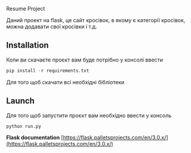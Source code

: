 Resume Project

Даний проект на flask, це сайт кросівок, в якому є категорії кросівок, можна додавати свої кросівки і т.д.

## Installation

Коли ви скачаєте проєкт вам буде потрібно у консолі ввести

```python
pip install -r requirements.txt
```
Для того щоб скачати всі необхідні бібліотеки




## Launch
Для того щоб запустити проєкт вам необхідно ввести у консоль

```python
python run.py
```

**Flask documentation** [https://flask.palletsprojects.com/en/3.0.x/](https://flask.palletsprojects.com/en/3.0.x/)
